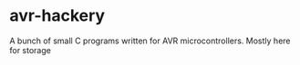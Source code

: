 avr-hackery
===========

A bunch of small C programs written for AVR microcontrollers. Mostly here for storage
